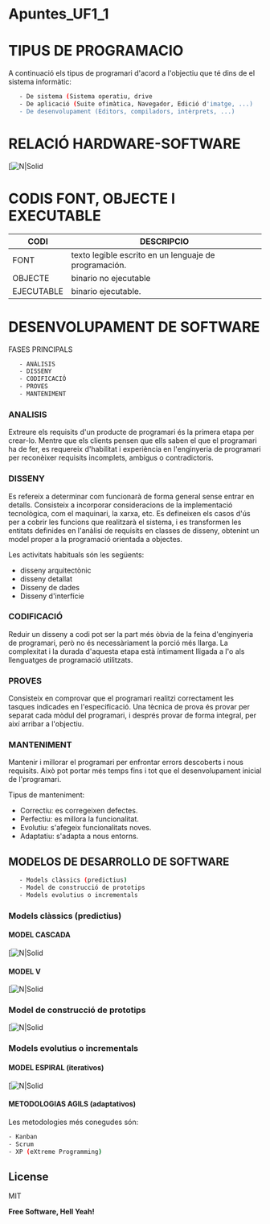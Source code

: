 # Apuntes_UF1_1

# TIPUS DE PROGRAMACIO

A continuació els tipus de programari d'acord a l'objectiu que té dins de el sistema informàtic:
```sh
   - De sistema (Sistema operatiu, drive
   - De aplicació (Suite ofimàtica, Navegador, Edició d'imatge, ...)
   - De desenvolupament (Editors, compiladors, intèrprets, ...)
   ```

# RELACIÓ HARDWARE-SOFTWARE

 [![N|Solid](https://1.bp.blogspot.com/-YrSDozngTPs/VZWbLsXekBI/AAAAAAAACmI/bw7ZIarNO3A/w1200-h630-p-k-no-nu/Hardware%2By%2BSoftware.jpg)

# CODIS FONT, OBJECTE I EXECUTABLE

| CODI | DESCRIPCIO |
| ------ | ------ |
| FONT | texto legible escrito en un lenguaje de programación.|
| OBJECTE | binario no ejecutable |
| EJECUTABLE | binario ejecutable. |

# DESENVOLUPAMENT DE SOFTWARE
   FASES PRINCIPALS

```sh
   - ANÀLISIS
   - DISSENY
   - CODIFICACIÓ
   - PROVES
   - MANTENIMENT
```

### ANALISIS

Extreure els requisits d'un producte de programari és la primera etapa per crear-lo. Mentre que els clients pensen que ells saben el que el programari ha de fer, es requereix d'habilitat i experiència en l'enginyeria de programari per reconèixer requisits incomplets, ambigus o contradictoris.


### DISSENY

Es refereix a determinar com funcionarà de forma general sense entrar en detalls. Consisteix a incorporar consideracions de la implementació tecnològica, com el maquinari, la xarxa, etc. Es defineixen els casos d'ús per a cobrir les funcions que realitzarà el sistema, i es transformen les entitats definides en l'anàlisi de requisits en classes de disseny, obtenint un model proper a la programació orientada a objectes.

Les activitats habituals són les següents:
- disseny arquitectònic
- disseny detallat
- Disseny de dades
- Disseny d'interfície

### CODIFICACIÓ
Reduir un disseny a codi pot ser la part més òbvia de la feina d'enginyeria de programari, però no és necessàriament la porció més llarga. La complexitat i la durada d'aquesta etapa està íntimament lligada a l'o als llenguatges de programació utilitzats.

### PROVES
Consisteix en comprovar que el programari realitzi correctament les tasques indicades en l'especificació. Una tècnica de prova és provar per separat cada mòdul del programari, i després provar de forma integral, per així arribar a l'objectiu.

### MANTENIMENT
Mantenir i millorar el programari per enfrontar errors descoberts i nous requisits. Això pot portar més temps fins i tot que el desenvolupament inicial de l'programari.

Tipus de manteniment:
- Correctiu: es corregeixen defectes.
- Perfectiu: es millora la funcionalitat.
- Evolutiu: s'afegeix funcionalitats noves.
- Adaptatiu: s'adapta a nous entorns.

## MODELOS DE DESARROLLO DE SOFTWARE

```sh
   - Models clàssics (predictius)
   - Model de construcció de prototips
   - Models evolutius o incrementals
```
### Models clàssics (predictius)
#### MODEL CASCADA
[![N|Solid](https://i2.wp.com/aspgems.com/wp-content/uploads/2019/03/metodologia-waterfall-1.png?fit=1600%2C814&ssl=1)
#### MODEL V
[![N|Solid](https://upload.wikimedia.org/wikipedia/commons/d/d3/ModelVJoanNE.png)

### Model de construcció de prototips
[![N|Solid](https://3.bp.blogspot.com/-FP69f2Mn1Pk/UZPimqd6AvI/AAAAAAAAACk/vQO3cgFSg-Y/s1600/construcciondeprototipos.gif)
### Models evolutius o incrementals
#### MODEL ESPIRAL (iterativos)
[![N|Solid](https://aspgems.com/wp-content/uploads/2019/04/modelo-espiral.png)
#### METODOLOGIAS AGILS (adaptativos)

Les metodologies més conegudes són:
```sh
- Kanban
- Scrum
- XP (eXtreme Programming)
```


License
----

MIT


**Free Software, Hell Yeah!**

[//]: # (These are reference links used in the body of this note and get stripped out when the markdown processor does its job. There is no need to format nicely because it shouldn't be seen. Thanks SO - http://stackoverflow.com/questions/4823468/store-comments-in-markdown-syntax)


   [dill]: <https://github.com/joemccann/dillinger>
   [git-repo-url]: <https://github.com/joemccann/dillinger.git>
   [john gruber]: <http://daringfireball.net>
   [df1]: <http://daringfireball.net/projects/markdown/>
   [markdown-it]: <https://github.com/markdown-it/markdown-it>
   [Ace Editor]: <http://ace.ajax.org>
   [node.js]: <http://nodejs.org>
   [Twitter Bootstrap]: <http://twitter.github.com/bootstrap/>
   [jQuery]: <http://jquery.com>
   [@tjholowaychuk]: <http://twitter.com/tjholowaychuk>
   [express]: <http://expressjs.com>
   [AngularJS]: <http://angularjs.org>
   [Gulp]: <http://gulpjs.com>

   [PlDb]: <https://github.com/joemccann/dillinger/tree/master/plugins/dropbox/README.md>
   [PlGh]: <https://github.com/joemccann/dillinger/tree/master/plugins/github/README.md>
   [PlGd]: <https://github.com/joemccann/dillinger/tree/master/plugins/googledrive/README.md>
   [PlOd]: <https://github.com/joemccann/dillinger/tree/master/plugins/onedrive/README.md>
   [PlMe]: <https://github.com/joemccann/dillinger/tree/master/plugins/medium/README.md>
   [PlGa]: <https://github.com/RahulHP/dillinger/blob/master/plugins/googleanalytics/README.md>
